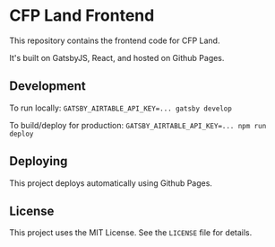# CFP Land Frontend

This repository contains the frontend code for CFP Land.

It's built on GatsbyJS, React, and hosted on Github Pages.

## Development

To run locally: `GATSBY_AIRTABLE_API_KEY=... gatsby develop`

To build/deploy for production: `GATSBY_AIRTABLE_API_KEY=... npm run deploy`

## Deploying

This project deploys automatically using Github Pages.

## License

This project uses the MIT License. See the `LICENSE` file for details.
